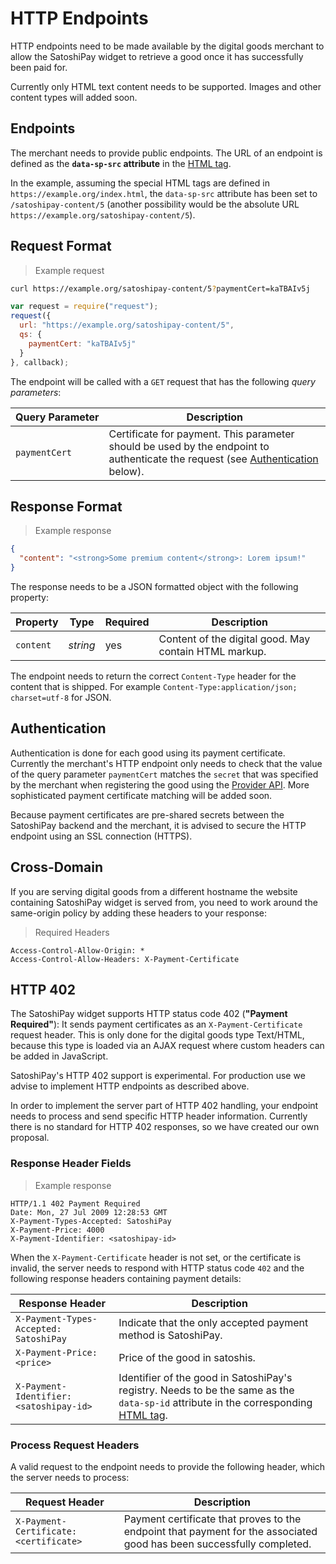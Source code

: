 # HTTP Endpoints

HTTP endpoints need to be made available by the digital goods merchant to allow the SatoshiPay widget to retrieve a good once it has successfully been paid for.

<aside class="notice">
  Currently only HTML text content needs to be supported. Images and other content types will added soon.
</aside>

## Endpoints

The merchant needs to provide public endpoints. The URL of an endpoint is defined as the **`data-sp-src` attribute** in the [HTML tag](#html-tags).

In the example, assuming the special HTML tags are defined in `https://example.org/index.html`, the `data-sp-src` attribute has been set to `/satoshipay-content/5` (another possibility would be the absolute URL `https://example.org/satoshipay-content/5`).

## Request Format

> Example request

```bash
curl https://example.org/satoshipay-content/5?paymentCert=kaTBAIv5j
```

```javascript
var request = require("request");
request({
  url: "https://example.org/satoshipay-content/5",
  qs: {
    paymentCert: "kaTBAIv5j"
  }
}, callback);
```

The endpoint will be called with a `GET` request that has the following *query parameters*:

<span style="white-space: nowrap"> Query Parameter</span> | Description
--------------- | -----------
`paymentCert`   | Certificate for payment. This parameter should be used by the endpoint to authenticate the request (see [Authentication](#authentication19) below).

## Response Format

> Example response

```json
{
  "content": "<strong>Some premium content</strong>: Lorem ipsum!"
}
```

The response needs to be a JSON formatted object with the following property:

Property  | Type     | Required | Description
--------- | -------- | -------- | ------------
`content` | *string* | yes      | Content of the digital good. May contain HTML markup.

The endpoint needs to return the correct `Content-Type` header for the content that is shipped. For example `Content-Type:application/json; charset=utf-8` for JSON.

## Authentication

Authentication is done for each good using its payment certificate. Currently the merchant's HTTP endpoint only needs to check that the value of the query parameter `paymentCert` matches the `secret` that was specified by the merchant when registering the good using the [Provider API](#provider-api). More sophisticated payment certificate matching will be added soon.

<aside class="warning">
  Because payment certificates are pre-shared secrets between the SatoshiPay backend and the merchant, it is advised to secure the HTTP endpoint using an SSL connection (HTTPS).
</aside>

## Cross-Domain

If you are serving digital goods from a different hostname the website containing SatoshiPay widget is served from, you need to work around the same-origin policy by adding these headers to your response:

> Required Headers

```
Access-Control-Allow-Origin: *
Access-Control-Allow-Headers: X-Payment-Certificate
```

## HTTP 402

The SatoshiPay widget supports HTTP status code 402 (**"Payment Required"**): It sends payment certificates as an `X-Payment-Certificate` request header. This is only done for the digital goods type Text/HTML, because this type is loaded via an AJAX request where custom headers can be added in JavaScript.

<aside class="notice">
  SatoshiPay's HTTP 402 support is experimental. For production use we advise to implement HTTP endpoints as described above.
</aside>

In order to implement the server part of HTTP 402 handling, your endpoint needs to process and send specific HTTP header information. Currently there is no standard for HTTP 402 responses, so we have created our own proposal.

### Response Header Fields

> Example response

```
HTTP/1.1 402 Payment Required
Date: Mon, 27 Jul 2009 12:28:53 GMT
X-Payment-Types-Accepted: SatoshiPay
X-Payment-Price: 4000
X-Payment-Identifier: <satoshipay-id>
```

When the `X-Payment-Certificate` header is not set, or the certificate is invalid, the server needs to respond with HTTP status code `402` and the following response headers containing payment details:

Response Header       | Description
--------------------- | -----------
<span style="white-space: nowrap;">`X-Payment-Types-Accepted: SatoshiPay`</span> | Indicate that the only accepted payment method is SatoshiPay.
`X-Payment-Price: <price>` | Price of the good in satoshis.
<span style="white-space: nowrap;">`X-Payment-Identifier: <satoshipay-id>`</span> | Identifier of the good in SatoshiPay's registry. Needs to be the same as the `data-sp-id` attribute in the corresponding [HTML tag](#html-tags).

### Process Request Headers

A valid request to the endpoint needs to provide the following header, which the server needs to process:

Request Header | Description
-------------- | -----------
<span style="white-space: nowrap;">`X-Payment-Certificate: <certificate>`</span> | Payment certificate that proves to the endpoint that payment for the associated good has been successfully completed.
